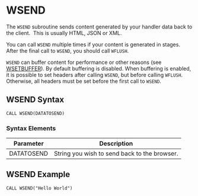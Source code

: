 # WSEND

<PageHeader />

The `WSEND` subroutine sends content generated by your handler data back to the client.  This is usually HTML, JSON or XML.

You can call `WSEND` multiple times if your content is generated in stages. After the final call to `WSEND`, you should call `WFLUSH`.

`WSEND` can buffer content for performance or other reasons (see [WSETBUFFER](../wsetbuffer/README.md)). By default buffering is disabled. When buffering is enabled, it is possible to set headers after calling `WSEND`, but before calling `WFLUSH`. Otherwise, all headers must be set before the first call to `WSEND`.

## WSEND Syntax

```
CALL WSEND(DATATOSEND)
```

### Syntax Elements

| Parameter  | Description                                  |
| ---------- | -------------------------------------------- |
| DATATOSEND | String you wish to send back to the browser. |

## WSEND Example

```
CALL WSEND("Hello World")
```

<PageFooter />
